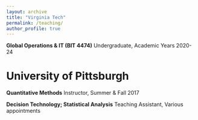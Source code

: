 ```yaml
---
layout: archive
title: "Virginia Tech"
permalink: /teaching/
author_profile: true
---
```

**Global Operations & IT (BIT 4474)** Undergraduate, Academic Years 2020-24

# University of Pittsburgh
**Quantitative Methods** Instructor, Summer & Fall 2017

**Decision Technology; Statistical Analysis** Teaching Assistant, Various appointments 
